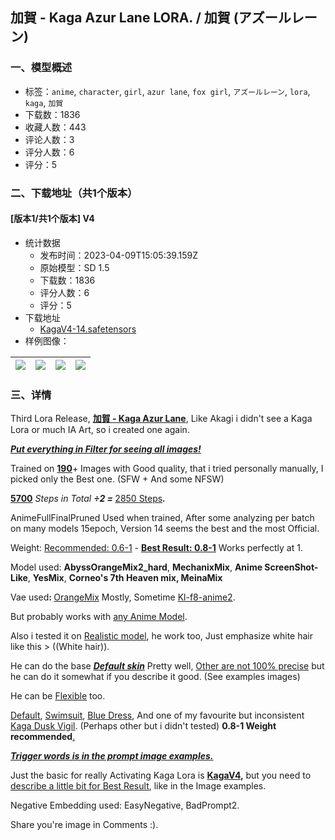 ## 加賀 - Kaga Azur Lane LORA. / 加賀 (アズールレーン)
### 一、模型概述

- 标签：`anime`, `character`, `girl`, `azur lane`, `fox girl`, `アズールレーン`, `lora`, `kaga`, `加賀`
- 下载数：1836
- 收藏人数：443
- 评论人数：3
- 评分人数：6
- 评分：5

### 二、下载地址（共1个版本）

#### [版本1/共1个版本] V4

- 统计数据
  - 发布时间：2023-04-09T15:05:39.159Z
  - 原始模型：SD 1.5
  - 下载数：1836
  - 评分人数：6
  - 评分：5
- 下载地址
  - [KagaV4-14.safetensors](https://civitai.com/api/download/models/29321)
- 样例图像：

| <img src="https://image.civitai.com/xG1nkqKTMzGDvpLrqFT7WA/3a20414e-95bc-453d-b492-84496e60d900/width=450/331468.jpeg" /> | <img src="https://image.civitai.com/xG1nkqKTMzGDvpLrqFT7WA/aa374610-1d3a-4338-2e3b-24550a176300/width=450/331364.jpeg" /> | <img src="https://image.civitai.com/xG1nkqKTMzGDvpLrqFT7WA/258995ae-e4b1-4f41-c8d2-8524aa81d800/width=450/331363.jpeg" /> | <img src="https://image.civitai.com/xG1nkqKTMzGDvpLrqFT7WA/62d641f7-d124-4f09-f59d-fff3452a2f00/width=450/331362.jpeg" /> |
| ---- | ---- | ---- | ---- |


### 三、详情
<p>Third Lora Release, <strong><u>加賀 - Kaga Azur Lane</u></strong>, Like Akagi i didn't see a Kaga Lora or much IA Art, so i created one again.</p><p><strong><em><u>Put everything in Filter for seeing all images!</u></em></strong></p><p>Trained on <strong><u>190</u></strong>+ Images with Good quality, that i tried personally manually, I picked only the Best one. (SFW + And some NFSW)</p><p><strong><u>5700</u></strong><em> Steps in Total </em><strong><em>÷2 = </em></strong><u>2850 Steps</u><strong><em>.</em></strong></p><p>AnimeFullFinalPruned Used when trained, After some analyzing per batch on many models 15epoch, Version 14 seems the best and the most Official.</p><p>Weight: <u>Recommended: 0.6-1</u> - <strong><u>Best Result: 0.8-1</u></strong> Works perfectly at 1.</p><p>Model used: <strong>AbyssOrangeMix2_hard</strong>, <strong>MechanixMix</strong>, <strong>Anime ScreenShot-Like</strong>, <strong>YesMix</strong>, <strong>Corneo's 7th Heaven mix, MeinaMix</strong></p><p>Vae used<strong>: </strong><u>OrangeMix</u> Mostly, Sometime <u>Kl-f8-anime2</u>.</p><p>But probably works with <u>any Anime Model</u>.</p><p></p><p>Also i tested it on <u>Realistic model</u>, he work too, Just emphasize white hair like this &gt; ((White hair)).</p><p>He can do the base <strong><em><u>Default skin</u></em></strong> Pretty well, <u>Other are not 100% precise</u> but he can do it somewhat if you describe it good. (See examples images)</p><p>He can be <u>Flexible</u> too.</p><p><u>Default</u>, <u>Swimsuit</u>, <u>Blue Dress</u>, And one of my favourite but inconsistent <u>Kaga Dusk Vigil</u>. (Perhaps other but i didn't tested) <strong>0.8-1 Weight recommended</strong><u>.</u></p><p></p><p><strong><em><u>Trigger words is in the prompt image examples.</u></em></strong></p><p>Just the basic for really Activating Kaga Lora is <strong><u>KagaV4</u>,</strong> but you need to <u>describe a little bit for Best Result</u>, like in the Image examples.</p><p>Negative Embedding used: EasyNegative, BadPrompt2.</p><p></p><p>Share you're image in Comments :).</p>